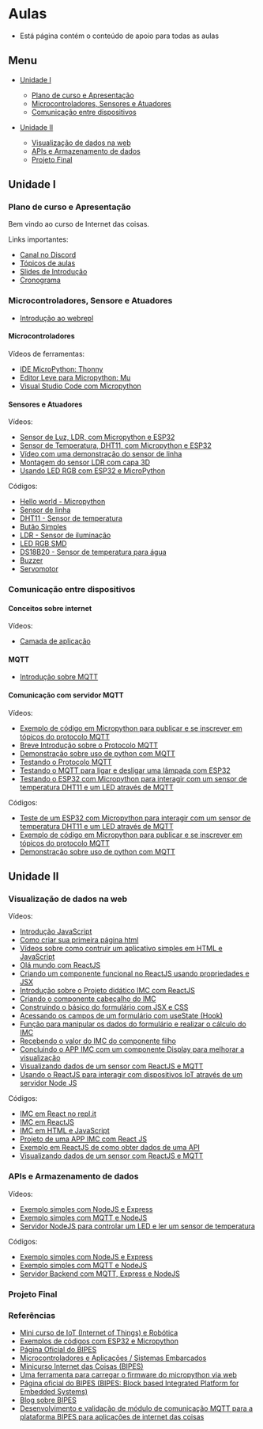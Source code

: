# Aulas 
* Está página contém o conteúdo de apoio para todas as aulas 

## Menu 
* [Unidade I](#unidade-i)
  * [Plano de curso e Apresentação](#plano-de-curso-e-apresentação)
  * [Microcontroladores, Sensores e Atuadores](#microcontroladores-sensore-e-atuadores)
  * [Comunicação entre dispositivos](#comunicação-entre-dispositivos) 


* [Unidade II](#unidade-ii)   
  * [Visualização de dados na web](#visualização-de-dados-na-web)
  * [APIs e Armazenamento de dados](#apis-e-armazenamento-de-dados)
  * [Projeto Final](#projeto-final)



## Unidade I
### Plano de curso e Apresentação
Bem vindo ao curso de Internet das coisas. 

Links importantes: 
* [Canal no Discord](https://discord.gg/RJ5APKNx8P)
* [Tópicos de aulas](https://docs.google.com/document/d/19KbYcNetxjpdqFqxhK_qpo7HSqx6AwnfBoNGG8hMsg4/edit?usp=sharing)
* [Slides de Introdução](https://docs.google.com/presentation/d/1QyYAaFLAY004G1WNVqTnplJRjTS0q3Rh1HbjbHSpxjY/edit?usp=sharing)
* [Cronograma](https://docs.google.com/spreadsheets/d/18Wpd341az0Q2TNs1fzX6YHHIc__GfdYShLSspG--xXk/edit?usp=sharing)


### Microcontroladores, Sensore e Atuadores  
* [Introdução ao webrepl](https://github.com/ect-info/IoT/blob/main/geral/webrepl.md)
  
#### Microcontroladores

Vídeos de ferramentas: 
* [IDE MicroPython: Thonny](https://youtu.be/nA7pf668__U) 
* [Editor Leve para Micropython: Mu](https://youtu.be/D88YAbBBZSc)
* [Visual Studio Code com Micropython](https://youtu.be/oe6PQYoc-R0)

#### Sensores e Atuadores

Vídeos: 
* [Sensor de Luz, LDR, com Micropython e ESP32](https://youtu.be/Xb-_oG65H2I)
* [Sensor de Temperatura, DHT11, com Micropython e ESP32](https://youtu.be/XGheCgyzBLo)
* [Vídeo com uma demonstração do sensor de linha](https://youtu.be/9hUtZqEb3bc)
* [Montagem do sensor LDR com capa 3D](https://youtu.be/V9TXvmXhgG4)
* [Usando LED RGB com ESP32 e MicroPython](https://youtu.be/XGWWPbFPadM)

Códigos: 
* [Hello world - Micropython](https://github.com/Natalnet/ModulosDeEstudo/blob/master/IoT/hello_world_micropython.md)
* [Sensor de linha](https://github.com/Natalnet/lib_ura_esp/tree/master/ESP32/LineSensor) 
* [DHT11 - Sensor de temperatura](https://github.com/Natalnet/lib_ura_esp/blob/master/ESP32/DHT11/README.md) 
* [Butão Simples](https://github.com/Natalnet/lib_ura_esp/tree/master/ESP32/Button#bot%C3%A3o-simples) 
* [LDR - Sensor de iluminação](https://github.com/Natalnet/lib_ura_esp/tree/master/ESP32/LDR)
* [LED RGB SMD](https://github.com/Natalnet/lib_ura_esp/tree/master/ESP32/LEDRGB#led-rgb-smd)
* [DS18B20 - Sensor de temperatura para água](https://github.com/Natalnet/lib_ura_esp/tree/master/ESP32/DS18B20)
* [Buzzer](https://github.com/Natalnet/lib_ura_esp/tree/master/ESP32/Buzzer)
* [Servomotor](https://github.com/Natalnet/lib_ura_esp/tree/master/ESP32/ServoMotor)


### Comunicação entre dispositivos 

#### Conceitos sobre internet
Vídeos:
* [Camada de aplicação](https://www.youtube.com/watch?v=SOZ2PwLH3co)

#### MQTT 
* [Introdução sobre MQTT](https://github.com/Natalnet/ModulosDeEstudo/blob/master/IoT/mqtt.md)

#### Comunicação com servidor MQTT 
Vídeos: 
* [Exemplo de código em Micropython para publicar e se inscrever em tópicos do protocolo MQTT](https://youtu.be/F_-J1ruOy34) 
* [Breve Introdução sobre o Protocolo MQTT](https://youtu.be/6ub3Xg32PXI)
* [Demonstração sobre uso de python com MQTT](https://youtu.be/-3peWt411_4) 
* [Testando o Protocolo MQTT](https://youtu.be/VTWZFRYGOt8)
* [Testando o MQTT para ligar e desligar uma lâmpada com ESP32](https://youtu.be/g_isPJwL6s4)
* [Testando o ESP32 com Micropython para interagir com um sensor de temperatura DHT11 e um LED através de MQTT](https://youtu.be/7CJeDe5nShQ) 

Códigos: 
* [Teste de um ESP32 com Micropython para interagir com um sensor de temperatura DHT11 e um LED através de MQTT](https://github.com/orivaldosantana/esp32/tree/main/dht11_mqtt) 
* [Exemplo de código em Micropython para publicar e se inscrever em tópicos do protocolo MQTT](https://github.com/Natalnet/lib_ura_esp/tree/master/ESP32/MQTTBasicControl) 
* [Demonstração sobre uso de python com MQTT](https://github.com/orivaldosantana/estudo_mqtt_python)  

## Unidade II

### Visualização de dados na web 
Vídeos:
* [Introdução JavaScript](https://www.youtube.com/playlist?list=PLgsETY_DvYq_MIOVjINT0chv6SRx02ChG) 
* [Como criar sua primeira página html](https://www.youtube.com/watch?v=KcPszmtF8cI)
* [Vídeos sobre como contruir um aplicativo simples em HTML e JavaScript](https://github.com/orivaldosantana/app_imc)
* [Olá mundo com ReactJS](https://youtu.be/XK4MXiFmOMo) 
* [Criando um componente funcional no ReactJS usando propriedades e JSX](https://youtu.be/1r3BXhQ2Pao) 
* [Introdução sobre o Projeto didático IMC com ReactJS](https://youtu.be/Oq5jueMGEUI)
* [Criando o componente cabeçalho do IMC](https://youtu.be/FFoncwI3rQw)
* [Construindo o básico do formulário com JSX e CSS](https://youtu.be/lcg9sAKxrlQ)
* [Acessando os campos de um formulário com useState (Hook)](https://youtu.be/BPiWdRVbgKA)
* [Função para manipular os dados do formulário e realizar o cálculo do IMC](https://youtu.be/3szh3QVxM5Q)
* [Recebendo o valor do IMC do componente filho](https://youtu.be/_Q8FMAcD-54)
* [Concluindo o APP IMC com um componente Display para melhorar a visualização](https://youtu.be/gi5CNiqf0Gk) 
* [Visualizando dados de um sensor com ReactJS e MQTT](https://youtu.be/zDNX3XIUjBo)
* [Usando o ReactJS para interagir com dispositivos IoT através de um servidor Node JS](https://youtu.be/YME83oqEq3A)


Códigos: 
* [IMC em React no repl.it](https://replit.com/@orivaldosantana/imc?v=1) 
* [IMC em ReactJS](https://github.com/orivaldosantana/app_imc_react/tree/main)
* [IMC em HTML e JavaScript](https://github.com/orivaldosantana/app_imc/blob/main/index.html)
* [Projeto de uma APP IMC com React JS](https://github.com/orivaldosantana/app_imc_reactjs_hooks/wiki) 
* [Exemplo em ReactJS de como obter dados de uma API](https://replit.com/@orivaldosantana/testiotreactjs)
* [Visualizando dados de um sensor com ReactJS e MQTT](https://replit.com/@orivaldosantana/mqttsubreactjs#src/App.jsx)


### APIs e Armazenamento de dados 

Vídeos: 
* [Exemplo simples com NodeJS e Express](https://youtu.be/nCrg5GUQDug) 
* [Exemplo simples com MQTT e NodeJS](https://youtu.be/yX6j9AmUVOA) 
* [Servidor NodeJS para controlar um LED e ler um sensor de temperatura](https://youtu.be/ARFefFfHXMs)

Códigos: 
* [Exemplo simples com NodeJS e Express](https://replit.com/@orivaldosantana/nodejssimples) 
* [Exemplo simples com MQTT e NodeJS](https://replit.com/@orivaldosantana/testenodejsmqtt)
* [Servidor Backend com MQTT, Express e NodeJS](https://replit.com/@orivaldosantana/expressmqtt)
 


### Projeto Final  

### Referências 
* [Mini curso de IoT (Internet of Things) e Robótica](https://github.com/Natalnet/ModulosDeEstudo/tree/master/IoT#iot-internet-of-things-e-rob%C3%B3tica) 
* [Exemplos de códigos com ESP32 e Micropython](https://github.com/Natalnet/lib_ura_esp/tree/master/ESP32)
* [Página Oficial do BIPES](https://bipes.net.br/wp/)
* [Microcontroladores e Aplicações / Sistemas Embarcados](https://rafaelaroca.wordpress.com/courses/microcontroladores/)
* [Minicurso Internet das Coisas (BIPES)](https://www.youtube.com/watch?v=Uukyi7r1HRY)
* [Uma ferramenta para carregar o firmware  do micropython via web](https://github.com/rafaelaroca/Adafruit_WebSerial_ESPTool)
* [Página oficial do BIPES (BIPES: Block based Integrated Platform for Embedded Systems)](https://bipes.net.br/wp/)
* [Blog sobre BIPES](https://rafaelaroca.wordpress.com/?s=bipes)
* [Desenvolvimento e validação de módulo de comunicação MQTT para a plataforma BIPES para aplicações de internet das coisas](https://repositorio.ufscar.br/handle/ufscar/13656)
